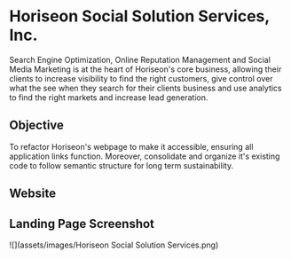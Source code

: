 # Horiseon Social Solution Services, Inc.

Search Engine Optimization, Online Reputation Management and Social Media Marketing is at the heart of Horiseon's core business, allowing their clients to increase visibility to find the right customers, give control over what the see when they search for their clients business and use analytics to find the right markets and increase lead generation.

## Objective
To refactor Horiseon's webpage to make it accessible, ensuring all application links function. Moreover, consolidate and organize it's existing code to follow semantic structure for long term sustainability.

## Website

## Landing Page Screenshot

![](assets/images/Horiseon Social Solution Services.png)
